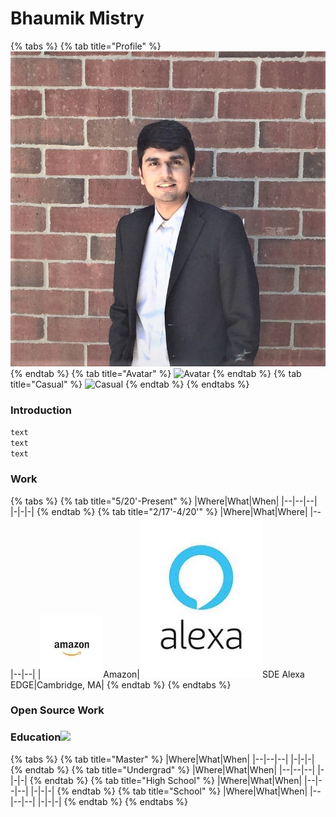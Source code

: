 # Bhaumik Mistry

{% tabs %}
{% tab title="Profile" %}
![Profile](https://raw.githubusercontent.com/bhaumikmistry/bhaumikmistry.github.io/master/img/profile.JPG)
{% endtab %}
{% tab title="Avatar" %}
![Avatar](https://ae01.alicdn.com/kf/HTB1VrFJaI_vK1RkSmRyq6xwupXaq/6x6ft-Ninjago-Face-Eye-Red-Wall-Custom-Photo-Studio-Seamless-Background-Backdrop-Vinyl-180cm-x-180cm.jpg)
{% endtab %}
{% tab title="Casual" %}
![Casual](https://avatars3.githubusercontent.com/u/17535720?s=460&u=8653dad2c6e23f26389a0f0ddba71b30c5617a40&v=4)
{% endtab %}
{% endtabs %}

### Introduction 
` text ` <br>
` text ` <br>
` text ` <br>

### Work 
{% tabs %}
{% tab title="5/20'-Present" %}
|Where|What|When|
|--|--|--|
|-|-|-|
{% endtab %}
{% tab title="2/17'-4/20'" %}
|Where|What|Where|
|--|--|--|
|![](az.jpg)Amazon|![](alexa.jpeg)SDE Alexa EDGE|Cambridge, MA|
{% endtab %}
{% endtabs %}

### Open Source Work

### Education![](name-of-giphy.gif)
{% tabs %}
{% tab title="Master" %}
|Where|What|When|
|--|--|--|
|-|-|-|
{% endtab %}
{% tab title="Undergrad" %}
|Where|What|When|
|--|--|--|
|-|-|-|
{% endtab %}
{% tab title="High School" %}
|Where|What|When|
|--|--|--|
|-|-|-|
{% endtab %}
{% tab title="School" %}
|Where|What|When|
|--|--|--|
|-|-|-|
{% endtab %}
{% endtabs %}